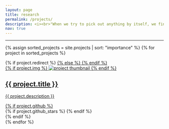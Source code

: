 ```yaml
---
layout: page
title: research
permalink: /projects/
description: <i><br>"When we try to pick out anything by itself, we find it hitched to everything else in the Universe."</i> <br> - John Muir, My First Summer in the Sierra, 1911 <br>
nav: true
---
```


***

<div class="projects grid">

  {% assign sorted_projects = site.projects | sort: "importance" %}
  {% for project in sorted_projects %}
  <div class="grid-item">
    {% if project.redirect %}
    <a href="{{ project.redirect }}" target="_blank">
    {% else %}
    <a href="{{ project.url | relative_url }}">
    {% endif %}
      <div class="card hoverable">
        {% if project.img %}
        <img src="{{ project.img | relative_url }}" alt="project thumbnail">
        {% endif %}
        <div class="card-body">
          <h2 class="card-title text-lowercase">{{ project.title }}</h2>
          <p class="card-text">{{ project.description }}</p>
          <div class="row ml-1 mr-1 p-0">
            {% if project.github %}
            <div class="github-icon">
              <div class="icon" data-toggle="tooltip" title="Code Repository">
                <a href="{{ project.github }}" target="_blank"><i class="fab fa-github gh-icon"></i></a>
              </div>
              {% if project.github_stars %}
              <span class="stars" data-toggle="tooltip" title="GitHub Stars">
                <i class="fas fa-star"></i>
                <span id="{{ project.github_stars }}-stars"></span>
              </span>
              {% endif %}
            </div>
            {% endif %}
          </div>
        </div>
      </div>
    </a>
  </div>
{% endfor %}

</div>

<!-- <i><br>"When we try to pick out anything by itself, we find it hitched to everything else in the Universe."</i> <br> - John Muir, My First Summer in the Sierra, 1911 <br><br> Each time I begin a project, I am quickly reminded of the above quote.  Few (if any) processes in the natural world exist in isolation of others.  Likewise, few scientific studies of the natural world are truly uni-thematic.  <br><br>  Still, thematic categorizations of research - albeit imperfect - are useful.  In that spirit, below is a working list of ongoing research themes.  Each entails an evolving list of inherently multi-thematic projects. -->

<!-- <i><br>"When we try to pick out anything by itself, we find it hitched to everything else in the Universe."</i> <br> - John Muir, My First Summer in the Sierra, 1911 <br><br> Each time I begin a project, I am quickly reminded of Muir, above, waxing poetic in the wilderness. Few (if any) processes in the natural world exist in isolation of others.  Likewise, few scientific studies of the natural world are truly uni-thematic.  <br><br>  Still, thematic categorizations of research endeavors - while imperfect - are useful.  In this spirit, below I've presented a working list of ongoing research themes.  Each theme entails an evolving list of projects, each inherently multi-thematic. -->
